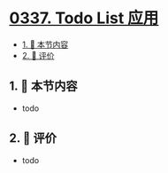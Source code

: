 # [0337. Todo List 应用](https://github.com/tnotesjs/TNotes.react/tree/main/notes/0337.%20Todo%20List%20%E5%BA%94%E7%94%A8)

<!-- region:toc -->

- [1. 🎯 本节内容](#1--本节内容)
- [2. 🫧 评价](#2--评价)

<!-- endregion:toc -->

## 1. 🎯 本节内容

- todo

## 2. 🫧 评价

- todo
